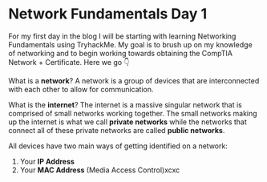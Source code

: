 # Network Fundamentals Day 1

For my first day in the blog I will be starting with learning Networking Fundamentals using TryhackMe. My goal is to brush up on my knowledge of networking and to begin working towards obtaining the CompTIA Network + Certificate. Here we go :point_down:

What is a **network**? A network is a group of devices that are interconnected with each other to allow for communication.

What is the **internet**? The internet is a massive singular network that is comprised of small networks working together. The small networks making up the internet is what we call **private networks** while the networks that connect all of these private networks are called **public networks**.

All devices have two main ways of getting identified on a network:
1. Your **IP Address**
2. Your **MAC Address** (Media Access Control)xcxc



